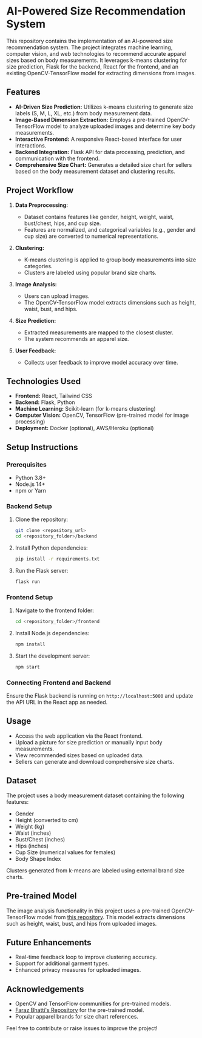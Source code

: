 # AI-Powered Size Recommendation System

This repository contains the implementation of an AI-powered size recommendation system. The project integrates machine learning, computer vision, and web technologies to recommend accurate apparel sizes based on body measurements. It leverages k-means clustering for size prediction, Flask for the backend, React for the frontend, and an existing OpenCV-TensorFlow model for extracting dimensions from images.

## Features

- **AI-Driven Size Prediction:** Utilizes k-means clustering to generate size labels (S, M, L, XL, etc.) from body measurement data.
- **Image-Based Dimension Extraction:** Employs a pre-trained OpenCV-TensorFlow model to analyze uploaded images and determine key body measurements.
- **Interactive Frontend:** A responsive React-based interface for user interactions.
- **Backend Integration:** Flask API for data processing, prediction, and communication with the frontend.
- **Comprehensive Size Chart:** Generates a detailed size chart for sellers based on the body measurement dataset and clustering results.

## Project Workflow

1. **Data Preprocessing:**
   - Dataset contains features like gender, height, weight, waist, bust/chest, hips, and cup size.
   - Features are normalized, and categorical variables (e.g., gender and cup size) are converted to numerical representations.

2. **Clustering:**
   - K-means clustering is applied to group body measurements into size categories.
   - Clusters are labeled using popular brand size charts.

3. **Image Analysis:**
   - Users can upload images.
   - The OpenCV-TensorFlow model extracts dimensions such as height, waist, bust, and hips.

4. **Size Prediction:**
   - Extracted measurements are mapped to the closest cluster.
   - The system recommends an apparel size.

5. **User Feedback:**
   - Collects user feedback to improve model accuracy over time.

## Technologies Used

- **Frontend:** React, Tailwind CSS
- **Backend:** Flask, Python
- **Machine Learning:** Scikit-learn (for k-means clustering)
- **Computer Vision:** OpenCV, TensorFlow (pre-trained model for image processing)
- **Deployment:** Docker (optional), AWS/Heroku (optional)

## Setup Instructions

### Prerequisites
- Python 3.8+
- Node.js 14+
- npm or Yarn

### Backend Setup
1. Clone the repository:
   ```bash
   git clone <repository_url>
   cd <repository_folder>/backend
   ```
2. Install Python dependencies:
   ```bash
   pip install -r requirements.txt
   ```
3. Run the Flask server:
   ```bash
   flask run
   ```

### Frontend Setup
1. Navigate to the frontend folder:
   ```bash
   cd <repository_folder>/frontend
   ```
2. Install Node.js dependencies:
   ```bash
   npm install
   ```
3. Start the development server:
   ```bash
   npm start
   ```

### Connecting Frontend and Backend
Ensure the Flask backend is running on `http://localhost:5000` and update the API URL in the React app as needed.

## Usage
- Access the web application via the React frontend.
- Upload a picture for size prediction or manually input body measurements.
- View recommended sizes based on uploaded data.
- Sellers can generate and download comprehensive size charts.

## Dataset
The project uses a body measurement dataset containing the following features:
- Gender
- Height (converted to cm)
- Weight (kg)
- Waist (inches)
- Bust/Chest (inches)
- Hips (inches)
- Cup Size (numerical values for females)
- Body Shape Index

Clusters generated from k-means are labeled using external brand size charts.

## Pre-trained Model
The image analysis functionality in this project uses a pre-trained OpenCV-TensorFlow model from [this repository](https://github.com/farazBhatti/Human-Body-Measurements-using-Computer-Vision/tree/master). This model extracts dimensions such as height, waist, bust, and hips from uploaded images.

## Future Enhancements
- Real-time feedback loop to improve clustering accuracy.
- Support for additional garment types.
- Enhanced privacy measures for uploaded images.

## Acknowledgements
- OpenCV and TensorFlow communities for pre-trained models.
- [Faraz Bhatti's Repository](https://github.com/farazBhatti/Human-Body-Measurements-using-Computer-Vision/tree/master) for the pre-trained model.
- Popular apparel brands for size chart references.

Feel free to contribute or raise issues to improve the project!

